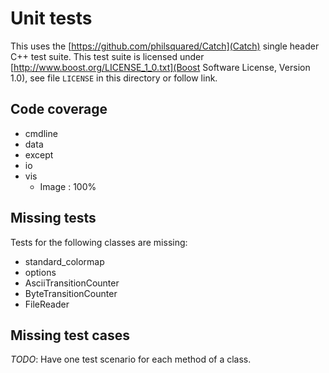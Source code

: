 # Unit tests

This uses the [https://github.com/philsquared/Catch](Catch) single header C++
test suite. This test suite is licensed under
[http://www.boost.org/LICENSE_1_0.txt](Boost Software License, Version 1.0),
see file `LICENSE` in this directory or follow link.

## Code coverage
 * cmdline
 * data
 * except
 * io
 * vis
    * Image : 100%

## Missing tests
Tests for the following classes are missing:  
 * standard_colormap
 * options
 * AsciiTransitionCounter
 * ByteTransitionCounter
 * FileReader

## Missing test cases
*TODO*: Have one test scenario for each method of a class.
